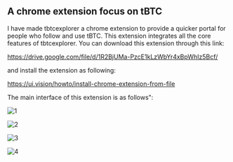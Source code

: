 ## A chrome extension focus on tBTC

I have made tbtcexplorer a chrome extension to provide a quicker portal for people who follow and use tBTC. This extension integrates all the core features of tbtcexplorer. You can download this extension through this link:

https://drive.google.com/file/d/1R2BjUMa-PzcE1kLzWbYr4xBpWhIz5Bcf/

and install the extension as following:

https://ui.vision/howto/install-chrome-extension-from-file

The main interface of this extension is as follows":



![1](https://ftp.bmp.ovh/imgs/2021/01/0c12894241bee9b8.png)

![2](https://ftp.bmp.ovh/imgs/2021/01/ce1a0a4e27ea4103.png)

![3](https://ftp.bmp.ovh/imgs/2021/01/12b546b0338eb41b.png)

![4](https://ftp.bmp.ovh/imgs/2021/01/9543df9331db91b0.png)


